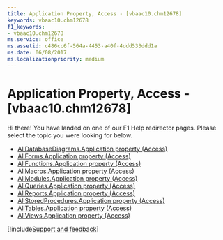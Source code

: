 ```yaml
---
title: Application Property, Access - [vbaac10.chm12678]
keywords: vbaac10.chm12678
f1_keywords:
- vbaac10.chm12678
ms.service: office
ms.assetid: c486cc6f-564a-4453-a40f-4ddd533ddd1a
ms.date: 06/08/2017
ms.localizationpriority: medium
---
```



# Application Property, Access - [vbaac10.chm12678]

Hi there! You have landed on one of our F1 Help redirector pages. Please select the topic you were looking for below.

- [AllDatabaseDiagrams.Application property (Access)](https://msdn.microsoft.com/library/bd277b20-f6a3-b819-1ca7-4736b77f897f%28Office.15%29.aspx)
- [AllForms.Application property (Access)](https://msdn.microsoft.com/library/fc74b94a-8a5a-a2b9-e534-5530d11d2907%28Office.15%29.aspx)
- [AllFunctions.Application property (Access)](https://msdn.microsoft.com/library/a71106f9-2949-c514-62aa-3c8cbff9cf09%28Office.15%29.aspx)
- [AllMacros.Application property (Access)](https://msdn.microsoft.com/library/8297f6a4-fbfb-9d73-1914-6bc351f09619%28Office.15%29.aspx)
- [AllModules.Application property (Access)](https://msdn.microsoft.com/library/9e6ea147-4e11-7f9e-b289-71b832630e13%28Office.15%29.aspx)
- [AllQueries.Application property (Access)](https://msdn.microsoft.com/library/a123a13e-57f7-a637-e533-c5a6da3f3f94%28Office.15%29.aspx)
- [AllReports.Application property (Access)](https://msdn.microsoft.com/library/a69f922d-c0d7-d1e3-cd39-665eecb7c803%28Office.15%29.aspx)
- [AllStoredProcedures.Application property (Access)](https://msdn.microsoft.com/library/afcfa0a8-79ec-cab3-23e3-d0ed4f15b450%28Office.15%29.aspx)
- [AllTables.Application property (Access)](https://msdn.microsoft.com/library/2c5c5433-abca-1c36-af82-3b5dbf12c793%28Office.15%29.aspx)
- [AllViews.Application property (Access)](https://msdn.microsoft.com/library/c128d327-c0b8-f2a9-5981-1e1161de58c8%28Office.15%29.aspx)

[!include[Support and feedback](~/includes/feedback-boilerplate.md)]